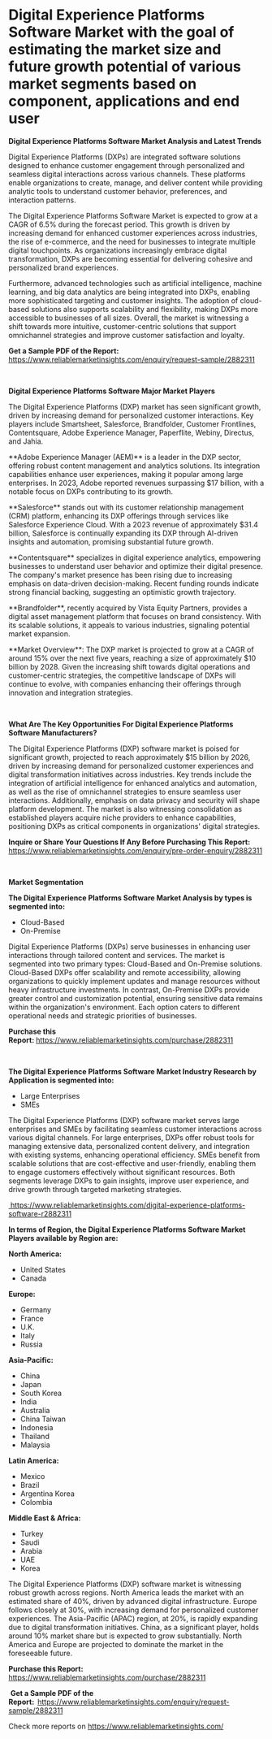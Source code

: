 <p><h1>Digital Experience Platforms Software Market with the goal of estimating the market size and future growth potential of various market segments based on component, applications and end user</h1></p><p><strong>Digital Experience Platforms Software Market Analysis and Latest Trends</strong></p>
<p><p>Digital Experience Platforms (DXPs) are integrated software solutions designed to enhance customer engagement through personalized and seamless digital interactions across various channels. These platforms enable organizations to create, manage, and deliver content while providing analytic tools to understand customer behavior, preferences, and interaction patterns.</p><p>The Digital Experience Platforms Software Market is expected to grow at a CAGR of 6.5% during the forecast period. This growth is driven by increasing demand for enhanced customer experiences across industries, the rise of e-commerce, and the need for businesses to integrate multiple digital touchpoints. As organizations increasingly embrace digital transformation, DXPs are becoming essential for delivering cohesive and personalized brand experiences. </p><p>Furthermore, advanced technologies such as artificial intelligence, machine learning, and big data analytics are being integrated into DXPs, enabling more sophisticated targeting and customer insights. The adoption of cloud-based solutions also supports scalability and flexibility, making DXPs more accessible to businesses of all sizes. Overall, the market is witnessing a shift towards more intuitive, customer-centric solutions that support omnichannel strategies and improve customer satisfaction and loyalty.</p></p>
<p><strong>Get a Sample PDF of the Report:&nbsp;</strong> <a href="https://www.reliablemarketinsights.com/enquiry/request-sample/2882311?utm_campaign=3221&utm_medium=2&utm_source=Github&utm_content=ia&utm_term=13032025&utm_id=digital-experience-platforms-software">https://www.reliablemarketinsights.com/enquiry/request-sample/2882311</a></p>
<p>&nbsp;</p>
<p><strong>Digital Experience Platforms Software Major Market Players</strong></p>
<p><p>The Digital Experience Platforms (DXP) market has seen significant growth, driven by increasing demand for personalized customer interactions. Key players include Smartsheet, Salesforce, Brandfolder, Customer Frontlines, Contentsquare, Adobe Experience Manager, Paperflite, Webiny, Directus, and Jahia.</p><p>**Adobe Experience Manager (AEM)** is a leader in the DXP sector, offering robust content management and analytics solutions. Its integration capabilities enhance user experiences, making it popular among large enterprises. In 2023, Adobe reported revenues surpassing $17 billion, with a notable focus on DXPs contributing to its growth.</p><p>**Salesforce** stands out with its customer relationship management (CRM) platform, enhancing its DXP offerings through services like Salesforce Experience Cloud. With a 2023 revenue of approximately $31.4 billion, Salesforce is continually expanding its DXP through AI-driven insights and automation, promising substantial future growth.</p><p>**Contentsquare** specializes in digital experience analytics, empowering businesses to understand user behavior and optimize their digital presence. The company's market presence has been rising due to increasing emphasis on data-driven decision-making. Recent funding rounds indicate strong financial backing, suggesting an optimistic growth trajectory.</p><p>**Brandfolder**, recently acquired by Vista Equity Partners, provides a digital asset management platform that focuses on brand consistency. With its scalable solutions, it appeals to various industries, signaling potential market expansion.</p><p>**Market Overview**: The DXP market is projected to grow at a CAGR of around 15% over the next five years, reaching a size of approximately $10 billion by 2028. Given the increasing shift towards digital operations and customer-centric strategies, the competitive landscape of DXPs will continue to evolve, with companies enhancing their offerings through innovation and integration strategies.</p></p>
<p>&nbsp;</p>
<p><strong>What Are The Key Opportunities For Digital Experience Platforms Software Manufacturers?</strong></p>
<p><p>The Digital Experience Platforms (DXP) software market is poised for significant growth, projected to reach approximately $15 billion by 2026, driven by increasing demand for personalized customer experiences and digital transformation initiatives across industries. Key trends include the integration of artificial intelligence for enhanced analytics and automation, as well as the rise of omnichannel strategies to ensure seamless user interactions. Additionally, emphasis on data privacy and security will shape platform development. The market is also witnessing consolidation as established players acquire niche providers to enhance capabilities, positioning DXPs as critical components in organizations' digital strategies.</p></p>
<p><strong>Inquire or Share Your Questions If Any Before Purchasing This Report:</strong> <a href="https://www.reliablemarketinsights.com/enquiry/pre-order-enquiry/2882311?utm_campaign=3221&utm_medium=2&utm_source=Github&utm_content=ia&utm_term=13032025&utm_id=digital-experience-platforms-software">https://www.reliablemarketinsights.com/enquiry/pre-order-enquiry/2882311</a></p>
<p>&nbsp;</p>
<p><strong>Market Segmentation</strong></p>
<p><strong>The Digital Experience Platforms Software Market Analysis by types is segmented into:</strong></p>
<p><ul><li>Cloud-Based</li><li>On-Premise</li></ul></p>
<p><p>Digital Experience Platforms (DXPs) serve businesses in enhancing user interactions through tailored content and services. The market is segmented into two primary types: Cloud-Based and On-Premise solutions. Cloud-Based DXPs offer scalability and remote accessibility, allowing organizations to quickly implement updates and manage resources without heavy infrastructure investments. In contrast, On-Premise DXPs provide greater control and customization potential, ensuring sensitive data remains within the organization's environment. Each option caters to different operational needs and strategic priorities of businesses.</p></p>
<p><strong>Purchase this Report:&nbsp;</strong><a href="https://www.reliablemarketinsights.com/purchase/2882311?utm_campaign=3221&utm_medium=2&utm_source=Github&utm_content=ia&utm_term=13032025&utm_id=digital-experience-platforms-software">https://www.reliablemarketinsights.com/purchase/2882311</a></p>
<p>&nbsp;</p>
<p><strong>The Digital Experience Platforms Software Market Industry Research by Application is segmented into:</strong></p>
<p><ul><li>Large Enterprises</li><li>SMEs</li></ul></p>
<p><p>The Digital Experience Platforms (DXP) software market serves large enterprises and SMEs by facilitating seamless customer interactions across various digital channels. For large enterprises, DXPs offer robust tools for managing extensive data, personalized content delivery, and integration with existing systems, enhancing operational efficiency. SMEs benefit from scalable solutions that are cost-effective and user-friendly, enabling them to engage customers effectively without significant resources. Both segments leverage DXPs to gain insights, improve user experience, and drive growth through targeted marketing strategies.</p></p>
<p><a href="https://www.reliablemarketinsights.com/digital-experience-platforms-software-r2882311?utm_campaign=3221&utm_medium=2&utm_source=Github&utm_content=ia&utm_term=13032025&utm_id=digital-experience-platforms-software">&nbsp;https://www.reliablemarketinsights.com/digital-experience-platforms-software-r2882311</a></p>
<p><strong>In terms of Region, the Digital Experience Platforms Software Market Players available by Region are:</strong></p>
<p>
    <p> <strong> North America: </strong>
        <ul>
            <li>United States</li>
            <li>Canada</li>
        </ul>
        </p> 
    <p> <strong> Europe: </strong>
        <ul>
            <li>Germany</li>
            <li>France</li>
            <li>U.K.</li>
            <li>Italy</li>
            <li>Russia</li>
        </ul>
        </p> 
    <p> <strong> Asia-Pacific: </strong>
        <ul>
            <li>China</li>
            <li>Japan</li>
            <li>South Korea</li>
            <li>India</li>
            <li>Australia</li>
            <li>China Taiwan</li>
            <li>Indonesia</li>
            <li>Thailand</li>
            <li>Malaysia</li>
        </ul>
        </p> 
    <p> <strong> Latin America: </strong>
        <ul>
            <li>Mexico</li>
            <li>Brazil</li>
            <li>Argentina Korea</li>
            <li>Colombia</li>
        </ul>
        </p> 
    <p> <strong> Middle East & Africa: </strong>
        <ul>
            <li>Turkey</li>
            <li>Saudi</li>
            <li>Arabia</li>
            <li>UAE</li>
            <li>Korea</li>
        </ul>
    </p>
    </p>
<p><p>The Digital Experience Platforms (DXP) software market is witnessing robust growth across regions. North America leads the market with an estimated share of 40%, driven by advanced digital infrastructure. Europe follows closely at 30%, with increasing demand for personalized customer experiences. The Asia-Pacific (APAC) region, at 20%, is rapidly expanding due to digital transformation initiatives. China, as a significant player, holds around 10% market share but is expected to grow substantially. North America and Europe are projected to dominate the market in the foreseeable future.</p></p>
<p><strong>Purchase this Report: </strong><a href="https://www.reliablemarketinsights.com/purchase/2882311?utm_campaign=3221&utm_medium=2&utm_source=Github&utm_content=ia&utm_term=13032025&utm_id=digital-experience-platforms-software">https://www.reliablemarketinsights.com/purchase/2882311</a></p>
<p>&nbsp;<strong>Get a Sample PDF of the Report:&nbsp;&nbsp;</strong><a href="https://www.reliablemarketinsights.com/enquiry/request-sample/2882311?utm_campaign=3221&utm_medium=2&utm_source=Github&utm_content=ia&utm_term=13032025&utm_id=digital-experience-platforms-software">https://www.reliablemarketinsights.com/enquiry/request-sample/2882311</a></p>
<p><strong></strong></p>
<p>Check more reports on <a href="https://www.reliablemarketinsights.com/?utm_campaign=3221&utm_medium=2&utm_source=Github&utm_content=ia&utm_term=13032025&utm_id=digital-experience-platforms-software">https://www.reliablemarketinsights.com/</a></p>